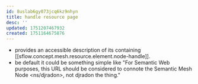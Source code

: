 ```yaml
---
id: 8uslab6gy073jcq6kz9nhyn
title: handle resource page
desc: ''
updated: 1751207467932
created: 1751164675876
---
```


- provides an accessible description of its containing [[sflow.concept.mesh.resource.element.node-handle]]. 
- be default it could be something simple like "For Semantic Web purposes, this URL should be considered to connote the Semantic Mesh Node <ns/djradon>, not djradon the thing."